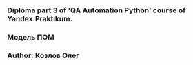 ### Diploma part 3 of 'QA Automation Python' course of Yandex.Praktikum.

### Модель ПОМ

### Author: Козлов Олег